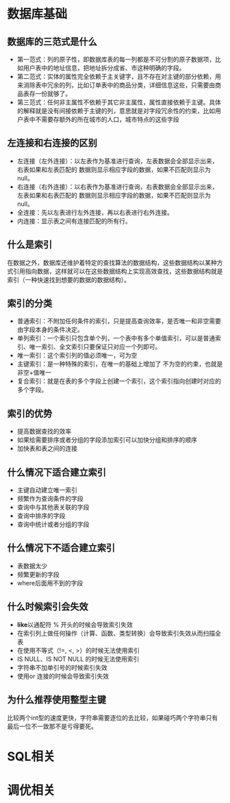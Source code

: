 # 数据库基础
## 数据库的三范式是什么
- 第一范式：列的原子性，即数据库表的每一列都是不可分割的原子数据项，比如用户表中的地址信息，把地址拆分成省、市这种明确的字段。
- 第二范式：实体的属性完全依赖于主关键字，且不存在对主键的部分依赖，用来消除表中冗余的列，比如订单表中的商品分类，详细信息这些，只需要由商品表存一份就够了。
- 第三范式：任何非主属性不依赖于其它非主属性，属性直接依赖于主键。具体的解释就是没有间接依赖于主键的列，意思就是对字段冗余性的约束，比如用户表中不需要存额外的所在城市的人口，城市特点的这些字段

## 左连接和右连接的区别
- 左连接（左外连接）：以左表作为基准进行查询，左表数据会全部显示出来，右表如果和左表匹配的 数据则显示相应字段的数据，如果不匹配则显示为 null。 
- 右连接（右外连接）：以右表作为基准进行查询，右表数据会全部显示出来，左表如果和右表匹配的 数据则显示相应字段的数据，如果不匹配则显示为 null。 
- 全连接：先以左表进行左外连接，再以右表进行右外连接。
- 内连接：显示表之间有连接匹配的所有行。

## 什么是索引
​	在数据之外，数据库还维护着特定的查找算法的数据结构，这些数据结构以某种方式引用指向数据，这样就可以在这些数据结构上实现高效查找，这些数据结构就是索引（一种快速找到想要的数据的数据结构）。

## 索引的分类
- 普通索引：不附加任何条件的索引，只是提高查询效率，是否唯一和非空需要由字段本身的条件决定。
- 单列索引：一个索引只包含单个列，一个表中有多个单值索引，可以是普通索引、唯一索引、全文索引只要保证只对应一个列即可。
- 唯一索引：这个索引列的值必须唯一，可为空
- 主键索引：是一种特殊的索引，在唯一的基础上增加了 不为空的约束，也就是非空+值唯一
- 复合索引：就是在表的多个字段上创建一个索引，这个索引指向创建时对应的多个字段。

## 索引的优势
- 提高数据查找的效率
- 如果给需要排序或者分组的字段添加索引可以加快分组和排序的顺序
- 加快表和表之间的连接

## 什么情况下适合建立索引
- 主键自动建立唯一索引
- 频繁作为查询条件的字段
- 查询中与其他表关联的字段
- 查询中排序的字段
- 查询中统计或者分组的字段

## 什么情况下不适合建立索引
- 表数据太少
- 频繁更新的字段
- where后面用不到的字段

## 什么时候索引会失效
- **like**以通配符 % 开头的时候会导致索引失效
- 在索引列上做任何操作（计算、函数、类型转换）会导致索引失效从而扫描全表
- 在使用不等式（!=, <, >）的时候无法使用索引
- IS NULL、IS NOT NULL 的时候无法使用索引
- 字符串不加单引号的时候索引失效
- 使用or 连接的时候会导致索引失效

## 为什么推荐使用整型主键
比较两个int型的速度更快，字符串需要逐位的去比较，如果碰巧两个字符串只有最后一位不一致那不是亏得要死。

# SQL相关

# 调优相关
